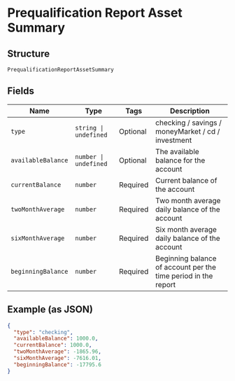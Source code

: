 
# Prequalification Report Asset Summary

## Structure

`PrequalificationReportAssetSummary`

## Fields

| Name | Type | Tags | Description |
|  --- | --- | --- | --- |
| `type` | `string \| undefined` | Optional | checking / savings / moneyMarket / cd / investment |
| `availableBalance` | `number \| undefined` | Optional | The available balance for the account |
| `currentBalance` | `number` | Required | Current balance of the account |
| `twoMonthAverage` | `number` | Required | Two month average daily balance of the account |
| `sixMonthAverage` | `number` | Required | Six month average daily balance of the account |
| `beginningBalance` | `number` | Required | Beginning balance of account per the time period in the report |

## Example (as JSON)

```json
{
  "type": "checking",
  "availableBalance": 1000.0,
  "currentBalance": 1000.0,
  "twoMonthAverage": -1865.96,
  "sixMonthAverage": -7616.01,
  "beginningBalance": -17795.6
}
```

